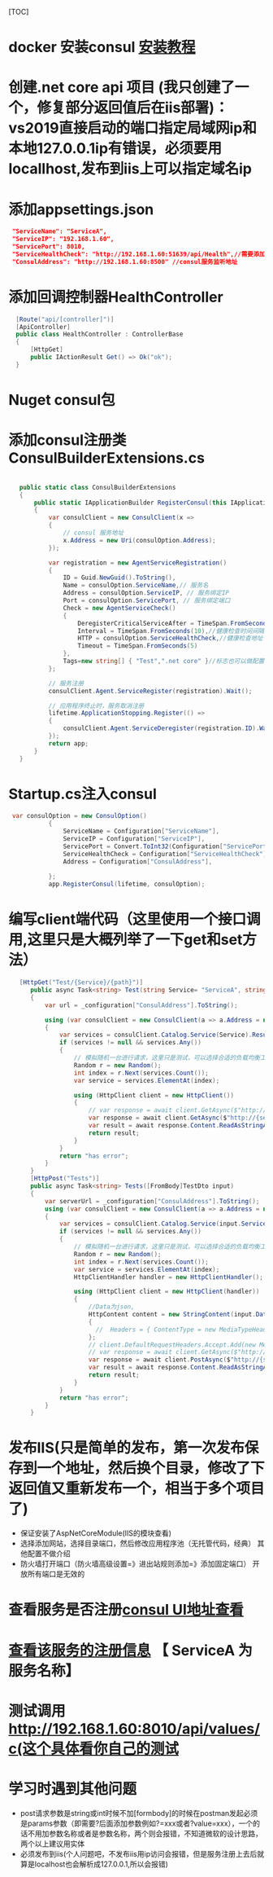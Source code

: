 [TOC]
# docker 安装consul [安装教程](https://github.com/943885179/dockerStu/blob/master/docker_consul.md)
# 创建.net core api 项目 (我只创建了一个，修复部分返回值后在iis部署)：vs2019直接启动的端口指定局域网ip和本地127.0.0.1ip有错误，必须要用locallhost,发布到iis上可以指定域名ip
# 添加appsettings.json
 ```json
  "ServiceName": "ServiceA",
  "ServiceIP": "192.168.1.60",
  "ServicePort": 8010, 
  "ServiceHealthCheck": "http://192.168.1.60:51639/api/Health",//需要添加回调控制器HealthController
  "ConsulAddress": "http://192.168.1.60:8500" //consul服务监听地址
 ```
 # 添加回调控制器HealthController
  ```csharp
    [Route("api/[controller]")]
    [ApiController]
    public class HealthController : ControllerBase
    {
        [HttpGet]
        public IActionResult Get() => Ok("ok");
    }
  ```
# Nuget consul包
# 添加consul注册类ConsulBuilderExtensions.cs
 ```csharp
    
    public static class ConsulBuilderExtensions
    {
        public static IApplicationBuilder RegisterConsul(this IApplicationBuilder app, IApplicationLifetime lifetime, ConsulOption consulOption)
        {
            var consulClient = new ConsulClient(x =>
            {
                // consul 服务地址
                x.Address = new Uri(consulOption.Address);
            });

            var registration = new AgentServiceRegistration()
            {
                ID = Guid.NewGuid().ToString(),
                Name = consulOption.ServiceName,// 服务名
                Address = consulOption.ServiceIP, // 服务绑定IP
                Port = consulOption.ServicePort, // 服务绑定端口
                Check = new AgentServiceCheck()
                {
                    DeregisterCriticalServiceAfter = TimeSpan.FromSeconds(5),//服务启动多久后注册
                    Interval = TimeSpan.FromSeconds(10),//健康检查时间间隔
                    HTTP = consulOption.ServiceHealthCheck,//健康检查地址
                    Timeout = TimeSpan.FromSeconds(5)
                },
                Tags=new string[] { "Test",".net core" }//标志也可以做配置，现在固定死了
            };

            // 服务注册
            consulClient.Agent.ServiceRegister(registration).Wait();

            // 应用程序终止时，服务取消注册
            lifetime.ApplicationStopping.Register(() =>
            {
                consulClient.Agent.ServiceDeregister(registration.ID).Wait();
            });
            return app;
        }
    }
 ```
# Startup.cs注入consul
 ```csharp
  var consulOption = new ConsulOption()
            {
                ServiceName = Configuration["ServiceName"],
                ServiceIP = Configuration["ServiceIP"],
                ServicePort = Convert.ToInt32(Configuration["ServicePort"]),
                ServiceHealthCheck = Configuration["ServiceHealthCheck"],
                Address = Configuration["ConsulAddress"],
                
            };
            app.RegisterConsul(lifetime, consulOption);
 ```
 # 编写client端代码（这里使用一个接口调用,这里只是大概列举了一下get和set方法）
  ```csharp
     [HttpGet("Test/{Service}/{path}")]
        public async Task<string> Test(string Service= "ServiceA", string path="values")
        {
            var url = _configuration["ConsulAddress"].ToString();

            using (var consulClient = new ConsulClient(a => a.Address = new Uri(url)))
            {
                var services = consulClient.Catalog.Service(Service).Result.Response;
                if (services != null && services.Any())
                {
                    // 模拟随机一台进行请求，这里只是测试，可以选择合适的负载均衡工具或框架
                    Random r = new Random();
                    int index = r.Next(services.Count());
                    var service = services.ElementAt(index);

                    using (HttpClient client = new HttpClient())
                    {
                        // var response = await client.GetAsync($"http://localhost:{service.ServicePort}/api/values");
                        var response = await client.GetAsync($"http://{service.ServiceAddress}:{service.ServicePort}/api/{path}");
                        var result = await response.Content.ReadAsStringAsync();
                        return result;
                    }
                }
                return "has error";
            }
        }
        [HttpPost("Tests")]
        public async Task<string> Tests([FromBody]TestDto input)
        {
            var serverUrl = _configuration["ConsulAddress"].ToString();
            using (var consulClient = new ConsulClient(a => a.Address = new Uri(serverUrl)))
            {
                var services = consulClient.Catalog.Service(input.Service).Result.Response;
                if (services != null && services.Any())
                {
                    // 模拟随机一台进行请求，这里只是测试，可以选择合适的负载均衡工具或框架
                    Random r = new Random();
                    int index = r.Next(services.Count());
                    var service = services.ElementAt(index);
                    HttpClientHandler handler = new HttpClientHandler();

                    using (HttpClient client = new HttpClient(handler))
                    {
                        //Data为json,
                        HttpContent content = new StringContent(input.Data)
                        {
                          //  Headers = { ContentType = new MediaTypeHeaderValue("application/json") }
                        };
                        // client.DefaultRequestHeaders.Accept.Add(new MediaTypeWithQualityHeaderValue("application/json"));
                        // var response = await client.GetAsync($"http://{service.ServiceAddress}:{service.ServicePort}/api/{input.Path}");
                        var response = await client.PostAsync($"http://{service.ServiceAddress}:{service.ServicePort}/api/{input.Path}", content);
                        var result = await response.Content.ReadAsStringAsync();
                        return result;
                    }
                }
                return "has error";
            }
        }
  ```
# 发布IIS(只是简单的发布，第一次发布保存到一个地址，然后换个目录，修改了下返回值又重新发布一个，相当于多个项目了)
-  保证安装了AspNetCoreModule(IIS的模块查看)
-  选择添加网站，选择目录端口，然后修改应用程序池（无托管代码，经典） 其他配置不做介绍 
-  防火墙打开端口（防火墙高级设置=》进出站规则添加=》添加固定端口） 开放所有端口是无效的
# 查看服务是否注册[consul UI地址查看](http://127.0.0.1:8500/ui/dc1/services)
# [查看该服务的注册信息](http://127.0.0.1:8500/v1/catalog/service/ServiceA)  【 ServiceA 为服务名称】

# 测试调用 http://192.168.1.60:8010/api/values/c(这个具体看你自己的测试
# 学习时遇到其他问题
 - post请求参数是string或int时候不加[formbody]的时候在postman发起必须是params参数（即需要?后面添加参数例如?=xxx或者?value=xxx），一个的话不用加参数名称或者是参数名称，两个则会报错，不知道微软的设计思路，两个以上建议用实体
 - 必须发布到iis(个人问题吧，不发布iis用ip访问会报错，但是服务注册上去后就算是localhost也会解析成127.0.0.1,所以会报错)